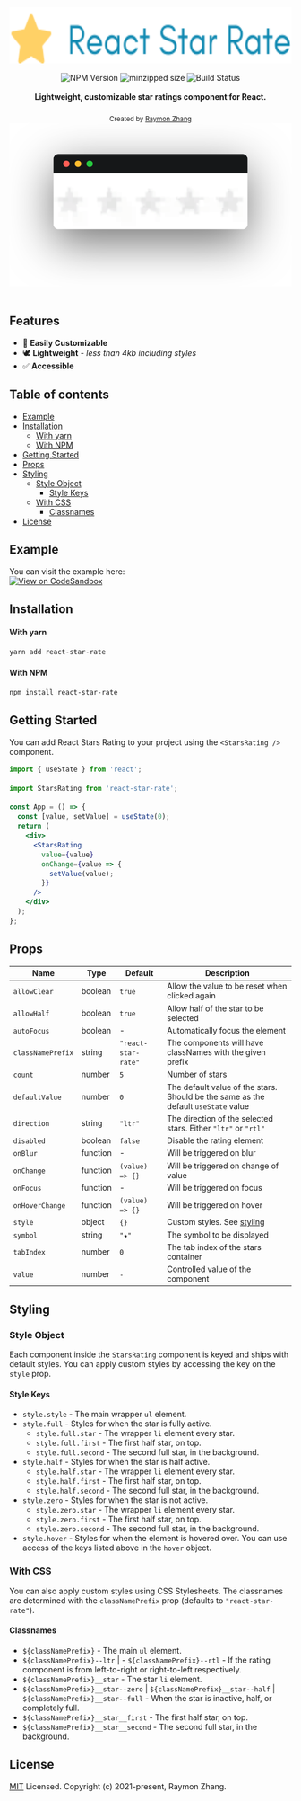 <a href="https://raymon-zhang.github.io/react-star-rate">
  <p align="center">
    <img height=100 alt="React Star Rate" src="https://github.com/raymon-zhang/react-star-rate/raw/main/assets/header.svg"/>
  </p>
</a>

<div align="center">
  <img src="https://badgen.net/npm/v/react-star-rate" alt="NPM Version" />
  <img src="https://badgen.net/bundlephobia/minzip/react-star-rate" alt="minzipped size"/>
  <img src="https://github.com/raymon-zhang/react-star-rate/workflows/CI/badge.svg" alt="Build Status" />
</div>
<br />
<div align="center"><strong>Lightweight, customizable star ratings component for React.</strong></div>
<br />
<div align="center">
  <sub>Created by <a href="https://github.com/raymon-zhang">Raymon Zhang</a></sub>
</div>
<div align="center">
  <img alt="React Star Rate" src="https://github.com/raymon-zhang/react-star-rate/raw/main/assets/demo.svg" />
</div>

<br />

## Features

- 🔩 **Easily Customizable**
- 🕊 **Lightweight** - _less than 4kb including styles_
- ✅ **Accessible**

## Table of contents

- [Example](#example)
- [Installation](#installation)
  - [With yarn](#with-yarn)
  - [With NPM](#with-npm)
- [Getting Started](#getting-started)
- [Props](#props)
- [Styling](#styling)
  - [Style Object](#style-object)
    - [Style Keys](#style-keys)
  - [With CSS](#with-css)
    - [Classnames](#classnames)
- [License](#license)

## Example

You can visit the example here:
<br />
[![View on CodeSandbox](https://codesandbox.io/static/img/play-codesandbox.svg)](https://codesandbox.io/s/react-star-rate-okxlw)

## Installation

#### With yarn

```sh
yarn add react-star-rate
```

#### With NPM

```sh
npm install react-star-rate
```

## Getting Started

You can add React Stars Rating to your project using the `<StarsRating />` component.

```jsx
import { useState } from 'react';

import StarsRating from 'react-star-rate';

const App = () => {
  const [value, setValue] = useState(0);
  return (
    <div>
      <StarsRating
        value={value}
        onChange={value => {
          setValue(value);
        }}
      />
    </div>
  );
};
```

## Props

| Name              | Type     | Default             | Description                                                                        |
| ----------------- | -------- | ------------------- | ---------------------------------------------------------------------------------- |
| `allowClear`      | boolean  | `true`              | Allow the value to be reset when clicked again                                     |
| `allowHalf`       | boolean  | `true`              | Allow half of the star to be selected                                              |
| `autoFocus`       | boolean  | -                   | Automatically focus the element                                                    |
| `classNamePrefix` | string   | `"react-star-rate"` | The components will have classNames with the given prefix                          |
| `count`           | number   | `5`                 | Number of stars                                                                    |
| `defaultValue`    | number   | `0`                 | The default value of the stars. Should be the same as the default `useState` value |
| `direction`       | string   | `"ltr"`             | The direction of the selected stars. Either `"ltr"` or `"rtl"`                     |
| `disabled`        | boolean  | `false`             | Disable the rating element                                                         |
| `onBlur`          | function | -                   | Will be triggered on blur                                                          |
| `onChange`        | function | `(value) => {}`     | Will be triggered on change of value                                               |
| `onFocus`         | function | -                   | Will be triggered on focus                                                         |
| `onHoverChange`   | function | `(value) => {}`     | Will be triggered on hover                                                         |
| `style`           | object   | `{}`                | Custom styles. See [styling](#styling)                                             |
| `symbol`          | string   | `"★"`               | The symbol to be displayed                                                         |
| `tabIndex`        | number   | `0`                 | The tab index of the stars container                                               |
| `value`           | number   | `-`                 | Controlled value of the component                                                  |

## Styling

### Style Object

Each component inside the `StarsRating` component is keyed and ships with default styles. You can apply custom styles by accessing the key on the `style` prop.

#### Style Keys

- `style.style` - The main wrapper `ul` element.
- `style.full` - Styles for when the star is fully active.
  - `style.full.star` - The wrapper `li` element every star.
  - `style.full.first` - The first half star, on top.
  - `style.full.second` - The second full star, in the background.
- `style.half` - Styles for when the star is half active.
  - `style.half.star` - The wrapper `li` element every star.
  - `style.half.first` - The first half star, on top.
  - `style.half.second` - The second full star, in the background.
- `style.zero` - Styles for when the star is not active.
  - `style.zero.star` - The wrapper `li` element every star.
  - `style.zero.first` - The first half star, on top.
  - `style.zero.second` - The second full star, in the background.
- `style.hover` - Styles for when the element is hovered over. You can use access of the keys listed above in the `hover` object.

### With CSS

You can also apply custom styles using CSS Stylesheets. The classnames are determined with the `classNamePrefix` prop (defaults to `"react-star-rate"`).

#### Classnames

- `${classNamePrefix}` - The main `ul` element.
- `${classNamePrefix}--ltr` | - `${classNamePrefix}--rtl` - If the rating component is from left-to-right or right-to-left respectively.
- `${classNamePrefix}__star` - The star `li` element.
- `${classNamePrefix}__star--zero` | `${classNamePrefix}__star--half` | `${classNamePrefix}__star--full` - When the star is inactive, half, or completely full.
- `${classNamePrefix}__star__first` - The first half star, on top.
- `${classNamePrefix}__star__second` - The second full star, in the background.

## License

[MIT](https://github.com/raymon-zhang/react-star-rate/blob/main/LICENSE) Licensed. Copyright (c) 2021-present, Raymon Zhang.
